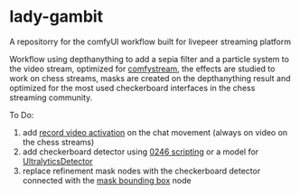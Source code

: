# lady-gambit
A repositorry for the comfyUI workflow built for livepeer streaming platform

Workflow using depthanything to add a sepia filter and a particle system to the video stream, optimized for [comfystream](https://gist.github.com/yondonfu/592a04e075e790981cd401124e0d84e4), the effects are studied to work on chess streams, masks are created on the depthanything result and optimized for the most used checkerboard interfaces in the chess streaming community.

To Do:
1) add [record video activation](https://github.com/ryanontheinside/ComfyUI_RealTimeNodes/blob/main/examples/motioncontrol.json) on the chat movement (always on video on the chess streams)
2) add checkerboard detector using [0246 scripting](https://github.com/Trung0246/ComfyUI-0246) or a model for [UltralyticsDetector](https://github.com/ltdrdata/ComfyUI-extension-tutorials/blob/Main/ComfyUI-Impact-Pack/tutorial/detectors.md)
3) replace refinement mask nodes with the checkerboard detector connected with the [mask bounding box](https://github.com/cubiq/ComfyUI_essentials) node

